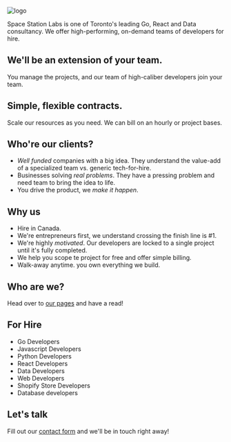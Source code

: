 ![logo](https://user-images.githubusercontent.com/270494/97095776-b6bd4d00-1631-11eb-8476-0776cdfd5596.png)

Space Station Labs is one of Toronto's leading Go, React and Data consultancy. We offer high-performing, on-demand teams of developers for hire.

## We'll be an extension of your team.

You manage the projects, and our team of high-caliber developers join your team.

## Simple, flexible contracts.

Scale our resources as you need. We can bill on an hourly or project bases.

## Who're our clients?

- _Well funded_ companies with a big idea. They understand the value-add of a specialized team vs. generic tech-for-hire.
- Businesses solving _real problems_. They have a pressing problem and need team to bring the idea to life.
- You drive the product, we _make it happen_.

## Why us

- Hire in Canada.
- We're entrepreneurs first, we understand crossing the finish line is #1.
- We're highly *motivated*. Our developers are locked to a single project until
  it's fully completed.
- We help you scope te project for free and offer simple billing.
- Walk-away anytime. you own everything we build.

## Who are we?

Head over to [our pages](spacestation.github.io) and have a read!

## For Hire

- Go Developers
- Javascript Developers
- Python Developers
- React Developers
- Data Developers
- Web Developers
- Shopify Store Developers
- Database developers

## Let's talk

Fill out our [contact form](https://forms.gle/xgjRAuzsfAeD9X5u7) and we'll be in touch right away!
